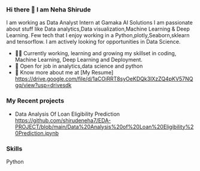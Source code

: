 ### Hi there 👋 I am Neha Shirude
I am working as Data Analyst Intern at Gamaka AI Solutions
I am passionate about stuff like Data analytics,Data visualization,Machine Learning & Deep Learning.
Few tech that I enjoy working in a Python,plotly,Seaborn,sklearn and tensorflow. I am actively looking for opportunities in Data Science.

- 👩‍💻 Currently working, learning and growing my skillset in coding, Machine Learning, Deep Learning and Deployment.
- 🤝 Open for job in analytics,data science and python
- 👩 Know more about me at [My Resume] https://drive.google.com/file/d/1aCOiRRT8syOeKDQk3IXzZQ4pKV57NQgq/view?usp=drivesdk

### My Recent projects
- Data Analysis Of Loan Eligibility Prediction 
  https://github.com/shirudeneha7/EDA-PROJECT/blob/main/Data%20Analysis%20of%20Loan%20Eligibility%20Prediction.ipynb

### Skills
Python
